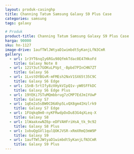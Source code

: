 ```yaml
---
layout: produk-casinghp
title: Channing Tatum Samsung Galaxy S9 Plus Case
categories: samsung
tags: galaxy

# Produk
product-title: Channing Tatum Samsung Galaxy S9 Plus Case
harga: 90000
sku: hn-1127
image-drive: 1aufTWlJWtyaD1wimbdt5yKanjLfN3CmR
gallery:
  - url: 1r3YT6nqIy6RGu98QfmkTdac0E47HkoFd
    title: Galaxy Note 8
  - url: 121Y3ut7GOKuLPVpt_-Bpbd7PInCHN7ZT
    title: Galaxy S6
  - url: 1LvstOYBGvR-mFMEsh2NxV1SX65t35C9C
    title: Galaxy S6 Edge
  - url: 1SnB-5rtIfy8zXHykVIpQ1v-yW0SFFkDC
    title: Galaxy S6 Edge Plus
  - url: 19YEKi7STuMQmbbrug7zCMP7EdJm1YUwP
    title: Galaxy S7
  - url: 1qEe2a5sBW0CD6Ahp5LvQX8gm4IHzlrk9
    title: Galaxy S7 Edge
  - url: 1FUqkq0m0-nyKFRwdpOxDu83G4qXLeq-X
    title: Galaxy S8
  - url: 1lWaakxwNZ6p-eDFVAHFriHsA_tk_9c92
    title: Galaxy S8 Plus
  - url: 1vbuQgGVl1qulQOKJVSR-xRmXRmQ3mW9P
    title: Galaxy S9
  - url: 1aufTWlJWtyaD1wimbdt5yKanjLfN3CmR
    title: Galaxy S9 Plus
---
```

